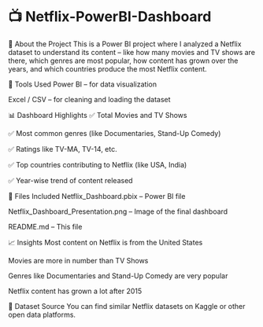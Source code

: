 # 📺 Netflix-PowerBI-Dashboard

📌 About the Project
This is a Power BI project where I analyzed a Netflix dataset to understand its content – like how many movies and TV shows are there, which genres are most popular, how content has grown over the years, and which countries produce the most Netflix content.

🧰 Tools Used
Power BI – for data visualization

Excel / CSV – for cleaning and loading the dataset

📊 Dashboard Highlights
✅ Total Movies and TV Shows

✅ Most common genres (like Documentaries, Stand-Up Comedy)

✅ Ratings like TV-MA, TV-14, etc.

✅ Top countries contributing to Netflix (like USA, India)

✅ Year-wise trend of content released

📂 Files Included
Netflix_Dashboard.pbix – Power BI file

Netflix_Dashboard_Presentation.png – Image of the final dashboard

README.md – This file

📈 Insights
Most content on Netflix is from the United States

Movies are more in number than TV Shows

Genres like Documentaries and Stand-Up Comedy are very popular

Netflix content has grown a lot after 2015

📁 Dataset Source
You can find similar Netflix datasets on Kaggle or other open data platforms.
